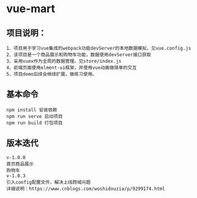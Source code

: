 # vue-mart

## 项目说明：

```
1、项目用于学习vue集成的webpack功能devServer的本地数据模拟，见vue.config.js
2、该项目是一个商品展示和购物车功能，数据使用devServer接口获取
3、采用vuex作为全局的数据管理。见store/index.js
4、前端页面使用elment-ui框架，并使用vue动画做简单的交互
5、项目demo后续会继续扩展，做练习使用。
```

## 基本命令
```
npm install 安装依赖
npm run serve 启动项目
npm run build 打包项目
```

## 版本迭代

```
v-1.0.0
首页商品展示
购物车
v-1.0.3
引入config配置文件，解决上线跨域问题
详细说明：https://www.cnblogs.com/woshidouzia/p/9299174.html
```


